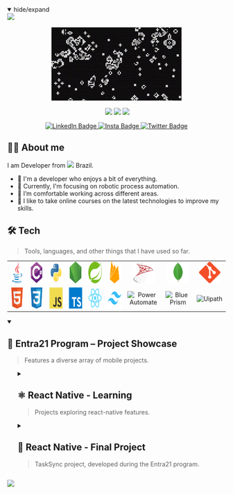 <details open>
    <summary>hide/expand</summary>

<img src="https://capsule-render.vercel.app/api?type=waving&color=timeGradient&height=100&width=100%&section=header" />

<p align="center">
    <a href="https://github.com/edegan-furb/ConwayGameOfLife">
    <img src="https://github.com/edegan-furb/ConwayGameOfLife/blob/main/gif.gif" width="300"/>
    </a>
</p>

<p align="center">
  <img src="https://komarev.com/ghpvc/?username=edegan-furb&style=circle&color=4cae4c" alt="">
  <img src="https://img.shields.io/badge/Age-24-31b0d5" />
  <img src="https://img.shields.io/badge/Lives-Blumenau%20%E2%80%93%20SC-e69500" />
  <img src="https://img.shields.io/badge/Languages-English%20%26%20Portuguese-c9302c" />
</p>

<p align="center">
  <a href="https://www.linkedin.com/in/eduardo-rebelo-degan">
    <img src="https://img.shields.io/badge/LinkedIn-blue?style=for-the-badge&logo=linkedin&logoColor=white" alt="LinkedIn Badge">
  </a>
  <a href="https://www.instagram.com/edugao/">
    <img src="https://img.shields.io/badge/Instagram-%23E4405F?style=for-the-badge&logo=Instagram&logoColor=white" alt="Insta Badge">
  </a>
   <a href="https://twitter.com/EduDegan">
    <img src="https://img.shields.io/badge/Twitter-black?style=for-the-badge&logo=X&logoColor=white" alt="Twitter Badge">
  </a>
</p>


<h2 align="left">👨‍💻 About me</h2>

I am Developer from <img src="https://cdn-icons-png.flaticon.com/512/197/197386.png" width="13"/> Brazil. 

- 🔹 I'm a developer who enjoys a bit of everything.
- 🔸 Currently, I'm focusing on robotic process automation.
- 🔹 I’m comfortable working across different areas.
- 🔸 I like to take online courses on the latest technologies to improve my skills.

<h2 align="left">🛠️ Tech</h2>

>Tools, languages, and other things that I have used so far.

<table align="center">
  <tr align="center">
    <td align="center" width="100"><img src="https://github.com/devicons/devicon/blob/master/icons/java/java-original.svg" width="50" height="50" alt="Java" /></td>
    <td align="center" width="100"><img src="https://github.com/devicons/devicon/blob/master/icons/csharp/csharp-original.svg" width="50" height="50" alt="Csharp" /></td>
    <td align="center" width="100"><img src="https://github.com/devicons/devicon/blob/master/icons/python/python-original.svg" width="50" height="50" alt="Python" /></td>
    <td align="center" width="100"><img src="https://github.com/devicons/devicon/blob/master/icons/nodejs/nodejs-original.svg" width="50" height="50" alt="Node" /></td>
    <td align="center" width="100"><img src="https://github.com/devicons/devicon/blob/master/icons/spring/spring-original.svg" width="50" height="50" alt="Spring" /></td>
    <td align="center" width="100"><img src="https://github.com/devicons/devicon/blob/master/icons/firebase/firebase-plain.svg" width="50" height="50" alt="Firebase" /></td>
    <td align="center" width="100"><img src="https://github.com/devicons/devicon/blob/master/icons/microsoftsqlserver/microsoftsqlserver-original.svg" width="50" height="50" alt="SQLServer" /></td>
    <td align="center" width="100"><img src="https://github.com/devicons/devicon/blob/master/icons/mongodb/mongodb-original.svg" width="50" height="50" alt="MongoDB" /></td>
    <td align="center" width="100"><img src="https://github.com/devicons/devicon/blob/master/icons/git/git-original.svg" width="50" height="50" alt="Git" /></td>
    
  </tr>
  <tr align="center">
    <td align="center" width="100"><img src="https://github.com/devicons/devicon/blob/master/icons/html5/html5-original.svg" width="50" height="50" alt="HTML" /></td>
    <td align="center" width="100"><img src="https://github.com/devicons/devicon/blob/master/icons/css3/css3-original.svg" width="50" height="50" alt="CSS" /></td>
    <td align="center" width="100"><img src="https://github.com/devicons/devicon/blob/master/icons/javascript/javascript-original.svg" width="50" height="50" alt="Javascript" /></td>
    <td align="center" width="100"><img src="https://github.com/devicons/devicon/blob/master/icons/typescript/typescript-original.svg" width="50" height="50" alt="Typescript" /></td>
    <td align="center" width="100"><img src="https://github.com/devicons/devicon/blob/master/icons/react/react-original.svg" width="50" height="50" alt="React" /></td>
    <td align="center" width="100"><img src="https://github.com/devicons/devicon/blob/master/icons/tailwindcss/tailwindcss-original.svg" width="50" height="50" alt="Tailwind" /></td>
    <td align="center" width="100"><img src="https://img.icons8.com/?size=100&id=kTTt25v6Drpd&format=png&color=000000" width="50" height="50" alt="Power Automate" /></td>
    <td align="center" width="100"><img src="https://user-images.githubusercontent.com/27078533/79024258-b1f7e680-7b82-11ea-8775-11eb1ee0871c.png" width="50" height="50" alt="Blue Prism" /></td>
    <td align="center" width="100"><img src="https://img.icons8.com/?size=100&id=HhCUhcFcSjU8&format=png&color=000000" width="50" height="50" alt="Uipath" /></td>
  </tr>
</table>

<details open>
    <summary> 
            <h2>📱 Entra21 Program – Project Showcase</h2>
            <blockquote> Features a diverse array of mobile projects. </blockquote>
    </summary>

<ul>

<details closed>
    <summary>
        <h2>⚛️ React Native - Learning </h2>
          <blockquote> Projects exploring react-native features.</blockquote>
    </summary>
    
<p align="left">
<a href="https://github.com/edegan-furb/CourseGoalApp">
  <img align="center" src="https://github-readme-stats.vercel.app/api/pin/?username=edegan-furb&repo=CourseGoalApp&theme=github_dark" />
</a>
<a href="https://github.com/edegan-furb/GuessNumberGameApp">
  <img align="center" src="https://github-readme-stats.vercel.app/api/pin/?username=edegan-furb&repo=GuessNumberGameApp&theme=github_dark" />
</a>
<a href="https://github.com/edegan-furb/MealsApp">
  <img align="center" src="https://github-readme-stats.vercel.app/api/pin/?username=edegan-furb&repo=MealsApp&theme=github_dark" />
</a>
<a href="https://github.com/edegan-furb/ExpenseTrackerApp">
  <img align="center" src="https://github-readme-stats.vercel.app/api/pin/?username=edegan-furb&repo=ExpenseTrackerApp&theme=github_dark" />
</a>
<a href="https://github.com/edegan-furb/AuthApp">
  <img align="center" src="https://github-readme-stats.vercel.app/api/pin/?username=edegan-furb&repo=AuthApp&theme=github_dark" />
</a> 
<a href="https://github.com/edegan-furb/FavoritePlacesApp">
 <img align="center" src="https://github-readme-stats.vercel.app/api/pin/?username=edegan-furb&repo=FavoritePlacesApp&theme=github_dark" />
</a>  
<a href="https://github.com/edegan-furb/PushNotificationsApp">
  <img align="center" src="https://github-readme-stats.vercel.app/api/pin/?username=edegan-furb&repo=PushNotificationsApp&theme=github_dark" />
</a>
</p>
</details>

<details closed>
    <summary>
        <h2>🚀 React Native - Final Project</h2>
        <blockquote> TaskSync project, developed during the Entra21 program.</blockquote>
    </summary>

<p align="left">
<a href="https://github.com/edegan-furb/Entra21-TCC">
  <img align="center" src="https://github-readme-stats.vercel.app/api/pin/?username=edegan-furb&repo=Entra21-TCC&theme=github_dark" />
</a>
<a href="https://github.com/edegan-furb/Entra21-Mockup">
  <img align="center" src="https://github-readme-stats.vercel.app/api/pin/?username=edegan-furb&repo=Entra21-Mockup&theme=github_dark" />
</a>
</p>
</details>
</ul>
</details>


<img src="https://capsule-render.vercel.app/api?type=waving&color=timeGradient&height=100&width=100%&section=footer" />

</details>

